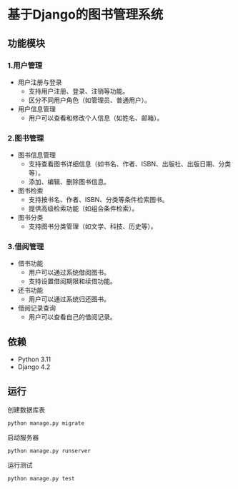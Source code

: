 # 基于Django的图书管理系统

## 功能模块
### 1.用户管理
* 用户注册与登录
  * 支持用户注册、登录、注销等功能。
  * 区分不同用户角色（如管理员、普通用户）。
* 用户信息管理
  * 用户可以查看和修改个人信息（如姓名、邮箱）。

### 2.图书管理
* 图书信息管理
  * 支持查看图书详细信息（如书名、作者、ISBN、出版社、出版日期、分类等）。
  * 添加、编辑、删除图书信息。
* 图书检索
  * 支持按书名、作者、ISBN、分类等条件检索图书。
  * 提供高级检索功能（如组合条件检索）。
* 图书分类
  * 支持图书分类管理（如文学、科技、历史等）。

### 3.借阅管理
* 借书功能
  * 用户可以通过系统借阅图书。
  * 支持设置借阅期限和续借功能。
* 还书功能
  * 用户可以通过系统归还图书。
* 借阅记录查询
  * 用户可以查看自己的借阅记录。

## 依赖
* Python 3.11
* Django 4.2

## 运行
创建数据库表

```shell
python manage.py migrate
```

启动服务器

```shell
python manage.py runserver
```

运行测试

```shell
python manage.py test
```
